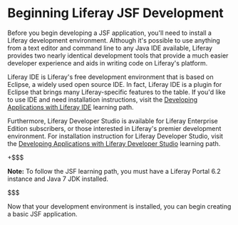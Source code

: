 # Beginning Liferay JSF Development [](id=beginning-liferay-jsf-development)

Before you begin developing a JSF application, you'll need to install a Liferay
development environment. Although it's possible to use anything from a text
editor and command line to any Java IDE available, Liferay provides two nearly
identical development tools that provide a much easier developer experience and
aids in writing code on Liferay's platform. 

Liferay IDE is Liferay's free development environment that is based on Eclipse,
a widely used open source IDE. In fact, Liferay IDE is a plugin for Eclipse that
brings many Liferay-specific features to the table. If you'd like to use IDE and
need installation instructions, visit the
[Developing Applications with Liferay IDE](/develop/learning-paths/mvc/-/knowledge_base/6-2/developing-apps-with-liferay-ide)
learning path. 

Furthermore, Liferay Developer Studio is available for Liferay Enterprise
Edition subscribers, or those interested in Liferay's premier development
environment. For installation instruction for Liferay Developer Studio, visit
the 
[Developing Applications with Liferay Developer Studio](https://dev.liferay.com/develop/learning-paths/mvc/-/knowledge_base/6-2/developing-applications-with-liferay-developer-stu)
learning path. 

+$$$

**Note:** To follow the JSF learning path, you must have a Liferay Portal 6.2
instance and Java 7 JDK installed. 

$$$

Now that your development environment is installed, you can begin creating a
basic JSF application. 
